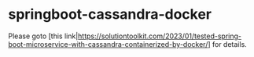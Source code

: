 # springboot-cassandra-docker

Please goto [this link|https://solutiontoolkit.com/2023/01/tested-spring-boot-microservice-with-cassandra-containerized-by-docker/] for details.
